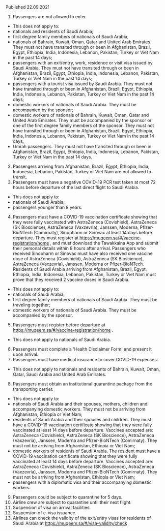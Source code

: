 Published 22.09.2021
1. Passengers are not allowed to enter.
- This does not apply to:
- nationals and residents of Saudi Arabia;
- first degree family members of nationals of Saudi Arabia;
- nationals of Bahrain, Kuwait, Oman, Qatar and United Arab Emirates. They must not have transited through or been in Afghanistan, Brazil, Egypt, Ethiopia, India, Indonesia, Lebanon, Pakistan, Turkey or Viet Nam in the past 14 days;
- passengers with an exit/entry, work, residence or visit visa issued by Saudi Arabia. They must not have transited through or been in Afghanistan, Brazil, Egypt, Ethiopia, India, Indonesia, Lebanon, Pakistan, Turkey or Viet Nam in the past 14 days;
- passengers with a tourist visa issued by Saudi Arabia. They must not have transited through or been in Afghanistan, Brazil, Egypt, Ethiopia, India, Indonesia, Lebanon, Pakistan, Turkey or Viet Nam in the past 14 days;
- domestic workers of nationals of Saudi Arabia. They must be accompanied by the sponsor;
- domestic workers of nationals of Bahrain, Kuwait, Oman, Qatar and United Arab Emirates. They must be accompanied by the sponsor or one of the first degree family members of the sponsor. They must not have transited through or been in Afghanistan, Brazil, Egypt, Ethiopia, India, Indonesia, Lebanon, Pakistan, Turkey or Viet Nam in the past 14 days;
- Umrah passengers. They must not have transited through or been in Afghanistan, Brazil, Egypt, Ethiopia, India, Indonesia, Lebanon, Pakistan, Turkey or Viet Nam in the past 14 days.
2. Passengers arriving from Afghanistan, Brazil, Egypt, Ethiopia, India, Indonesia, Lebanon, Pakistan, Turkey or Viet Nam are not allowed to transit.
3. Passengers must have a negative COVID-19 PCR test taken at most 72 hours before departure of the last direct flight to Saudi Arabia.
- This does not apply to:
- nationals of Saudi Arabia;
- passengers younger than 8 years.
4. Passengers must have a COVID-19 vaccination certificate showing that they were fully vaccinated with AstraZeneca (Covishield), AstraZeneca (SK Bioscience), AstraZeneca (Vaxzevria), Janssen, Moderna, Pfizer-BioNTech (Comirnaty), Sinopharm or Sinovac at least 14 days before departure. They must register at <a href="https://muqeem.sa/#/vaccine-registration/home">https://muqeem.sa/#/vaccine-registration/home</a> , and must download the Tawakkalna App and submit their personal details within 8 hours after arrival. Passengers who received Sinopharm or Sinovac must have also received one vaccine dose of AstraZeneca (Covishield), AstraZeneca (SK Bioscience), AstraZeneca (Vaxzevria), Janssen, Moderna or Pfizer-BioNTech. Residents of Saudi Arabia arriving from Afghanistan, Brazil, Egypt, Ethiopia, India, Indonesia, Lebanon, Pakistan, Turkey or Viet Nam must prove that they received 2 vaccine doses in Saudi Arabia.
- This does not apply to:
- nationals of Saudi Arabia;
- first degree family members of nationals of Saudi Arabia. They must be traveling together;
- domestic workers of nationals of Saudi Arabia. They must be accompanied by the sponsor.
5. Passengers must register before departure at <a href="https://muqeem.sa/#/vaccine-registration/home">https://muqeem.sa/#/vaccine-registration/home</a> .
- This does not apply to nationals of Saudi Arabia.
6. Passengers must complete a 'Health Disclaimer Form' and present it upon arrival.
7. Passengers must have medical insurance to cover COVID-19 expenses.
- This does not apply to nationals and residents of Bahrain, Kuwait, Oman, Qatar, Saudi Arabia and United Arab Emirates.
8. Passengers must obtain an institutional quarantine package from the transporting carrier.
- This does not apply to:
- nationals of Saudi Arabia and their spouses, mothers, children and accompanying domestic workers. They must not be arriving from Afghanistan, Ethiopia or Viet Nam;
- residents of Saudi Arabia and their spouses and children. They must have a COVID-19 vaccination certificate showing that they were fully vaccinated at least 14 days before departure. Vaccines accepted are: AstraZeneca (Covishield), AstraZeneca (SK Bioscience), AstraZeneca (Vaxzevria), Janssen, Moderna and Pfizer-BioNTech (Comirnaty). They must not be arriving from Afghanistan, Ethiopia or Viet Nam;
- domestic workers of residents of Saudi Arabia. The resident must have a COVID-19 vaccination certificate showing that they were fully vaccinated at least 14 days before departure. Vaccines accepted are: AstraZeneca (Covishield), AstraZeneca (SK Bioscience), AstraZeneca (Vaxzevria), Janssen, Moderna and Pfizer-BioNTech (Comirnaty). They must not be arriving from Afghanistan, Ethiopia or Viet Nam;
- passengers with a diplomatic visa and their accompanying domestic workers.
9. Passengers could be subject to quarantine for 5 days.
10. Airline crew are subject to quarantine until their next flight.
11. Suspension of visa on arrival facilities.
12. Suspension of e-visa issuance.
13. Airlines can check the validity of the exit/entry visas for residents of Saudi Arabia at <a href="https://muqeem.sa/#/visa-validity/check">https://muqeem.sa/#/visa-validity/check</a>